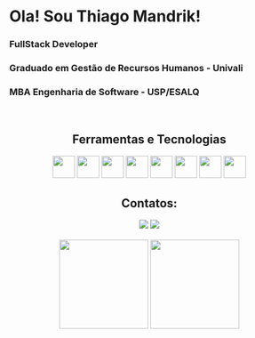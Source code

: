

# Ola! Sou Thiago Mandrik!

### FullStack Developer
### Graduado em Gestão de Recursos Humanos - Univali
### MBA Engenharia de Software - USP/ESALQ


</br>
<div align="center">
  
## Ferramentas e Tecnologias
<div>
  <img src="https://cdn.jsdelivr.net/gh/devicons/devicon/icons/python/python-original.svg" width="40" height="40"/>
  <img src="https://cdn.jsdelivr.net/gh/devicons/devicon/icons/django/django-plain.svg" width="40" height="40"/>
  <img src="https://cdn.jsdelivr.net/gh/devicons/devicon/icons/pandas/pandas-original.svg" width="40" height="40"/>
  <img src="https://cdn.jsdelivr.net/gh/devicons/devicon/icons/html5/html5-plain.svg" width="40" heigth="40"/>
  <img src="https://cdn.jsdelivr.net/gh/devicons/devicon/icons/css3/css3-plain.svg" width="40" heigth="40"/>
  <img src="https://cdn.jsdelivr.net/gh/devicons/devicon/icons/bootstrap/bootstrap-plain.svg" width="40" heigth="40"/>
  <img src="https://cdn.jsdelivr.net/gh/devicons/devicon/icons/javascript/javascript-plain.svg" width="40" heigth="40"/>
  <img src="https://cdn.jsdelivr.net/gh/devicons/devicon/icons/git/git-original.svg" width="40" height="40"/>
</div>

## Contatos:

<div>
  <a href="https://www.linkedin.com/in/thiago-mandrik" target="_blank"><img src="https://img.shields.io/badge/-LinkedIn-%230077B5?style=for-the-badge&logo=linkedin&logoColor=white" target="_blank"></a>   
  <a href = "mailto:thiago@mandrik.dev"><img src="https://img.shields.io/badge/Gmail-D14836?style=for-the-badge&logo=gmail&logoColor=white" target="_blank"></a>

</div>
<br>

<div>
  <img height="160em" src="https://github-readme-stats.vercel.app/api/top-langs/?username=thiagomandrik&layout=compact&theme=radical"/>
  <img height="160em" src="https://github-readme-stats.vercel.app/api?username=thiagomandrik&show_icons=true&theme=radical&include_all_commits=true&count_private=true"/>
</div>
</div>
